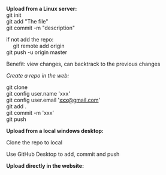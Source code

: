 **Upload from a Linux server:**  
git init  
git add "The file"  
git commit -m "description"  

if not add the repo:  
&emsp; git remote add origin  
git push -u origin master  

Benefit: view changes, can backtrack to the previous changes  


*Create a repo in the web:*  

git clone  
git config user.name 'xxx'  
git config user.email 'xxx@gmail.com'  
git add .  
git commit -m 'xxx'  
git push  

**Upload from a local windows desktop:**

Clone the repo to local

Use GitHub Desktop to add, commit and push

**Upload directly in the website:**
